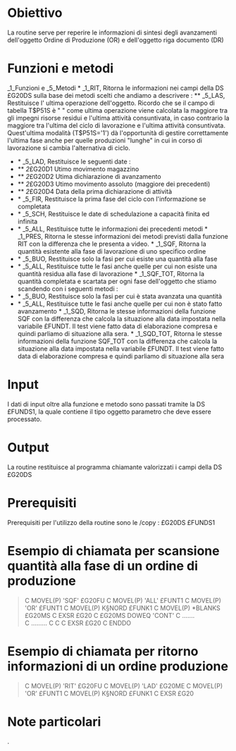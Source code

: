 # Obiettivo
La routine serve per reperire le informazioni di sintesi degli avanzamenti dell'oggetto Ordine di Produzione (OR) e dell'oggetto riga documento (DR)

# Funzioni e metodi
_1_Funzioni e _5_Metodi
 \* _1_RIT, Ritorna le informazioni nei campi della DS £G20DS sulla base dei metodi scelti che andiamo a descrivere : 
 \*\* _5_LAS, Restituisce l' ultima operazione dell'oggetto. Ricordo che se il campo di tabella T$P51S è " " come ultima  operazione viene calcolata  la maggiore tra gli impegni risorse residui e l'ultima attività consuntivata, in caso contrario  la maggiore tra  l'ultima del ciclo di lavorazione e l'ultima attività consuntivata. Quest'ultima modalità (T$P51S='1') dà l'opportunità di gestire correttamente l'ultima fase anche per quelle produzioni "lunghe" in cui in corso di lavorazione si cambia l'alternativa di ciclo.
- \* _5_LAD, Restituisce le  seguenti date : 
- \*\* _2_£G20D1   Utimo movimento magazzino
- \*\* _2_£G20D2   Utima dichiarazione di avanzamento
- \*\* _2_£G20D3   Utimo movimento assoluto  (maggiore dei precedenti)
- \*\* _2_£G20D4   Data della prima dichiarazione di attività
- \* _5_FIR, Restituisce la prima fase del ciclo con l'informazione se completata	
- \* _5_SCH, Restituisce le date di schedulazione a capacità finita ed infinita
- \* _5_ALL, Restituisce tutte le informazioni dei precedenti metodi
 \* _1_PRES, Ritorna le stesse informazioni dei metodi previsti dalla funzione RIT con la differenza che le presenta a video.
 \* _1_SQF, Ritorna la quantità esistente alla fase di lavorazione di uno specifico ordine
- \* _5_BUO, Restituisce solo la fasi per cui esiste una quantità alla fase
- \* _5_ALL,  Restituisce tutte le fasi anche quelle per cui non esiste una quantità residua alla fase di lavorazione
 \* _1_SQF_TOT, Ritorna la quantità completata e scartata per ogni fase dell'oggetto che stiamo scandendo con i seguenti metodi : 
- \* _5_BUO, Restituisce solo la fasi per cui è stata avanzata una quantità
- \* _5_ALL,  Restituisce tutte le fasi anche quelle per cui non è stato fatto avanzamento
 \* _1_SQD,  Ritorna le stesse informazioni della funzione SQF con la differenza che calcola la situazione alla data impostata nella variabile £FUNDT. Il test viene fatto data di elaborazione compresa e quindi parliamo di situazione alla sera.
 \* _1_SQD_TOT,  Ritorna le stesse informazioni della funzione SQF_TOT con la differenza che calcola la situazione alla data impostata nella variabile £FUNDT. Il test viene fatto data di elaborazione compresa e quindi parliamo di situazione alla sera


# Input
I dati di input oltre alla funzione e metodo sono passati tramite la DS £FUNDS1, la quale contiene il tipo oggetto parametro che deve essere processato.




# Output
La routine restituisce al programma chiamante valorizzati i campi della DS £G20DS

# Prerequisiti
Prerequisiti per l'utilizzo della routine sono le /copy : 
£G20DS
£FUNDS1


# Esempio di chiamata per scansione quantità alla fase di un ordine di produzione

>C                   MOVEL(P)  'SQF'         £G20FU
C                   MOVEL(P)  'ALL'         £FUNT1
C                   MOVEL(P)  'OR'          £FUNT1
C                   MOVEL(P)  K§NORD        £FUNK1
C                   MOVEL(P)  \*BLANKS       £G20MS
C                   EXSR      £G20
C     £G20MS        DOWEQ     'CONT'
C                    ....... 	
C                    .........
C
C
C                   EXSR      £G20
C                   ENDDO


# Esempio di chiamata per ritorno informazioni di un ordine produzione

>C                   MOVEL(P)  'RIT'         £G20FU
C                   MOVEL(P)  'LAD'         £G20ME
C                   MOVEL(P)  'OR'          £FUNT1
C                   MOVEL(P)  K§NORD        £FUNK1
C                   EXSR      £G20



# Note particolari
.
